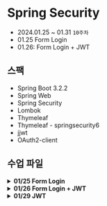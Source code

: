 # Spring Security

- 2024.01.25 ~ 01.31 `10주차`
- 01.25 Form Login
- 01.26: Form Login + JWT

## 스팩

- Spring Boot 3.2.2
- Spring Web
- Spring Security
- Lombok
- Thymeleaf
- Thymeleaf - springsecurity6
- jjwt
- OAuth2-client


## 수업 파일

<details>
<summary><strong>01/25 Form Login</strong></summary>

<새로 생성한 파일>
- `WebSecurityConfig`: formLogin 설정
- `RootController`: Spring Security 기본 로그인 화면(WebSecurityConfig 추가하면 나오지 않는다.)
- `UserController`: Form Login 컨트롤러
- `login-form.html`: 로그인 페이지
- `register-form.html`: 회원가입 페이지
- `my-profile.html`: 로그인 후 회원 페이지
- `index.html`: 로그인이 안되어 있다면 로그인 페이지, 로그인이 되었다면 회원 페이지
- `IUserService`: 인터페이스
- `UserServiceImpl`: 인터페이스 구현 클래스

</details>

<details>
<summary><strong>01/26 Form Login + JWT</strong></summary>

<새로 생성한 파일>
- `AuthenticationFacade`: Facade Pattern을 이용한 클래스 파일
- `UserRepository`: DB에 저장하기 위해
- `UserEntity`: DB에 저장하기 위해
- `JPAUserDetailsManager`: 사용자의 정보를 커스텀하기 위해
- `CustomUserDetails`: 사용자의 정보를 커스텀하고 주고 받기 위해
- `TestController`: Interceptor 적용 컨트롤러
- `LoggingInterceptor`: Interceptor 로직 설정
- `InterceptorConfig`: Interceptor 설정
- `TestDto`: Body 데이터를 읽기 위해 만들었다.
- `LogFilter`: Filter를 이용해 Log 찍어보기
- `AllAuthenticatedFilter`: Custom Filter 만들어보기

<편집 파일>
- `WebSecurityConfig`: "/tests" 경로 추가를 위해 설정, AllAuthenticatedFilter 등록
</details>

<details>
<summary><strong>01/29 JWT</strong></summary>

<새로 생성한 파일>
- `JwtTokenUtils`: JWT 자체와 관련된 기능을 만드는 곳
- TokenController: JwtTokenUtils를 활용하는 엔드포인트
- JwtRequestDto
- JwtResponseDto
- JwtTokenFilter: JWT 토큰으로 인증을 하는 필터
- PasswordEncoderConfig

<편집 파일>
- WebSecurityConfig: JWT 로그인 설정으로 변경
- application.yaml: JWT 암호키 설정
</details>

